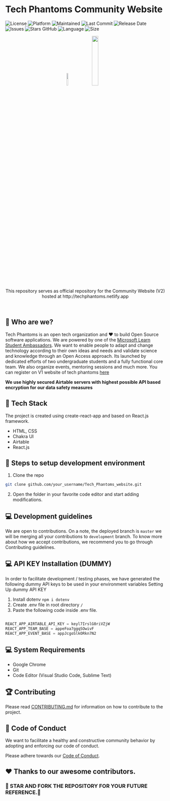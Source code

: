 # Tech Phantoms Community Website

![License](https://img.shields.io/badge/license-MIT-brightgreen)
![Platform](https://img.shields.io/badge/platform-Visual%20Studio%20Code-blue)
![Maintained](https://img.shields.io/maintenance/yes/2020)
![Last Commit](https://img.shields.io/github/last-commit/Ninja-Developers/Tech_Phantoms_website)
![Release Date](https://img.shields.io/github/release-date/Ninja-Developers/Tech_Phantoms_website)
![Issues](https://img.shields.io/github/issues/Ninja-Developers/Tech_Phantoms_website)
![Stars GitHub](https://img.shields.io/github/stars/Ninja-Developers/Tech_Phantoms_website)
![Language](https://img.shields.io/github/languages/top/Ninja-Developers/Tech_Phantoms_website)
![Size](https://img.shields.io/github/repo-size/Ninja-Developers/Tech_Phantoms_website)

<p align="center">
<img width=10% src="https://raw.githubusercontent.com/Ninja-Developers/Tech_Phantoms_website/0982c252efad96e5633c9e59136811a9ab0316ca/src/assets/logo.svg"> &nbsp; <img width=20% src="https://raw.githubusercontent.com/Ninja-Developers/Tech_Phantoms_website/0982c252efad96e5633c9e59136811a9ab0316ca/src/assets/LightMode_techphantoms.svg">
<p align="center">
This repository serves as official repository for the Community Website (V2) hosted at http://techphantoms.netlify.app
</p>
</p>

<br/>

## 👩‍ Who are we?

<p align="justify">

Tech Phantoms is an open tech organization and ❤ to build Open Source software applications. 
We are powered by one of the <a href="https://studentambassadors.microsoft.com/en-US/profile/49532">Microsoft Learn Student Ambassadors</a>. We want to enable people to adapt and change technology according to their own ideas and needs and validate science and knowledge through an Open Access approach. Its launched by dedicated efforts of two undergraduate students and a fully functional core team. We also organize events, mentoring sessions and much more. You can register on V1 website of tech phantoms [here](techphantoms.onrender.com)

</p>

<p>
  
  **We use highly secured Airtable servers with highest possible API based encryption for our data safety measures**

</p>

    
## 🔆 Tech Stack
The project is created using create-react-app and based on React.js framework.
- HTML, CSS
- Chakra UI
- Airtable
- React.js


## 🚀 Steps to setup development environment
1.  Clone the repo
 ```bash
 git clone github.com/your_username/Tech_Phantoms_website.git
```
 2. Open the folder in your favorite code editor and start adding modifications.

 ## 💻 Development guidelines

We are open to contributions. On a note, the deployed branch is `master` we will be merging all your contributions to `development` branch. To know more about how we accept contributions, we recommend you to go through Contributing guidelines.


## 💻 API KEY Installation (DUMMY)
In order to facilitate development / testing phases, we have generated the following dummy API keys to be used in your environment variables
Setting Up dummy API KEY

1. Install dotenv `npm i dotenv`
2. Create .env file in root directory `/` 
3. Paste the following code inside .env file.

```js

REACT_APP_AIRTABLE_API_KEY = keyl7IrslG0riVZjW
REACT_APP_TEAM_BASE = appeFoa7ggqSOwivF
REACT_APP_EVENT_BASE = appJcgoSlkORkn7N2

```


## 💻 System Requirements
-  Google Chrome
-  Git
-  Code Editor (Visual Studio Code, Sublime Text)

## 🏆 Contributing

Please read [CONTRIBUTING.md](CONTRIBUTING.md)  for information on how to contribute to the project.

##  💼 Code of Conduct

We want to facilitate a healthy and constructive community behavior by adopting and enforcing our code of conduct.

Please adhere towards our [Code of Conduct](CODE_OF_CONDUCT.md).


## ❤️ Thanks to our awesome contributors.

### 🌟 STAR AND FORK THE REPOSITORY FOR YOUR FUTURE REFERENCE.🌟